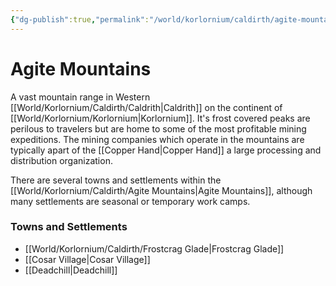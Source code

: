 ```yaml
---
{"dg-publish":true,"permalink":"/world/korlornium/caldirth/agite-mountains/","created":"2025-03-02T09:46:12.686-07:00"}
---
```


# Agite Mountains
A vast mountain range in Western [[World/Korlornium/Caldirth/Caldrith\|Caldrith]] on the continent of [[World/Korlornium/Korlornium\|Korlornium]].
It's frost covered peaks are perilous to travelers but are home to some of the most profitable mining expeditions. 
The mining companies which operate in the mountains are typically apart of the [[Copper Hand\|Copper Hand]] a large processing and distribution organization.

There are several towns and settlements within the [[World/Korlornium/Caldirth/Agite Mountains\|Agite Mountains]], although many settlements are seasonal or temporary work camps.

### Towns and Settlements
- [[World/Korlornium/Caldirth/Frostcrag Glade\|Frostcrag Glade]]
- [[Cosar Village\|Cosar Village]]
- [[Deadchill\|Deadchill]]
